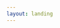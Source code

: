 ```yaml
---
layout: landing
---
```


<!--I’m a multi-hat-wearing designer/front-end developer living in Washington, D.C.. I have previously worked for [POLITICO](https://politico.com), LivingSocial, and the [United States Digital Service](https://usds.gov). Currently, I am the director of product engineering at [&Partners](https://andpartners.io).

- [Read my blog (most of it is pretty old)](/blog)
- That's about it for now-->
